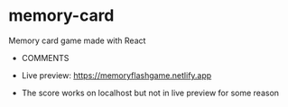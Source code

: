 # memory-card
Memory card game made with React

- COMMENTS

* Live preview: https://memoryflashgame.netlify.app

* The score works on localhost but not in live preview for some reason